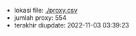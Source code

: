 - lokasi file: [./proxy.csv](/proxy.csv)
- jumlah proxy: 554
- terakhir diupdate: 2022-11-03 03:39:23
